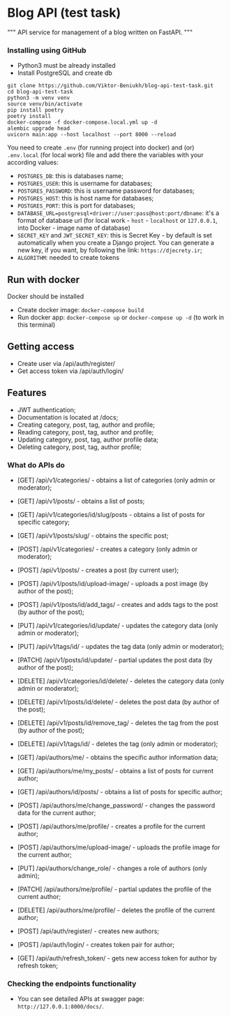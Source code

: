 # Blog API (test task)

"""
API service for management of a blog written on FastAPI.
"""


### Installing using GitHub

- Python3 must be already installed
- Install PostgreSQL and create db

```shell
git clone https://github.com/Viktor-Beniukh/blog-api-test-task.git
cd blog-api-test-task
python3 -m venv venv
source venv/bin/activate
pip install poetry
poetry install
docker-compose -f docker-compose.local.yml up -d
alembic upgrade head
uvicorn main:app --host localhost --port 8000 --reload 
```

You need to create `.env` (for running project into docker) and (or) `.env.local` (for local work) file and add there the variables with your according values:
- `POSTGRES_DB`: this is databases name;
- `POSTGRES_USER`: this is username for databases;
- `POSTGRES_PASSWORD`: this is username password for databases;
- `POSTGRES_HOST`: this is host name for databases;
- `POSTGRES_PORT`: this is port for databases;
- `DATABASE_URL=postgresql+driver://user:pass@host:port/dbname`: it's a format of database url
  (for local work - `host` - `localhost` or `127.0.0.1`, into Docker - image name of database)
- `SECRET_KEY` and `JWT_SECRET_KEY`: this is Secret Key - by default is set automatically when you create a Django project.
                You can generate a new key, if you want, by following the link: `https://djecrety.ir`;
- `ALGORITHM`: needed to create tokens



## Run with docker

Docker should be installed

- Create docker image: `docker-compose build`
- Run docker app: `docker-compose up` or `docker-compose up -d` (to work in this terminal)



## Getting access

- Create user via /api/auth/register/
- Get access token via /api/auth/login/



## Features

- JWT authentication;
- Documentation is located at /docs;
- Creating category, post, tag, author and profile;
- Reading category, post, tag, author and profile;
- Updating category, post, tag, author profile data;
- Deleting category, post, tag, author profile;


### What do APIs do

- [GET] /api/v1/categories/ - obtains a list of categories (only admin or moderator);
- [GET] /api/v1/posts/ - obtains a list of posts;

- [GET] /api/v1/categories/id/slug/posts - obtains a list of posts for specific category;
- [GET] /api/v1/posts/slug/ - obtains the specific post;

- [POST] /api/v1/categories/ - creates a category (only admin or moderator);
- [POST] /api/v1/posts/ - creates a post (by current user);
- [POST] /api/v1/posts/id/upload-image/ - uploads a post image (by author of the post);
- [POST] /api/v1/posts/id/add_tags/ - creates and adds tags to the post (by author of the post);

- [PUT] /api/v1/categories/id/update/ - updates the category data (only admin or moderator);
- [PUT] /api/v1/tags/id/ - updates the tag data (only admin or moderator);

- [PATCH] /api/v1/posts/id/update/ - partial updates the post data (by author of the post);

- [DELETE] /api/v1/categories/id/delete/ - deletes the category data (only admin or moderator);
- [DELETE] /api/v1/posts/id/delete/ - deletes the post data (by author of the post);
- [DELETE] /api/v1/posts/id/remove_tag/ - deletes the tag from the post (by author of the post);
- [DELETE] /api/v1/tags/id/ - deletes the tag (only admin or moderator);

- [GET] /api/authors/me/ - obtains the specific author information data;
- [GET] /api/authors/me/my_posts/ - obtains a list of posts for current author;
- [GET] /api/authors/id/posts/ - obtains a list of posts for specific author;

- [POST] /api/authors/me/change_password/ - changes the password data for the current author;
- [POST] /api/authors/me/profile/ - creates a profile for the current author;
- [POST] /api/authors/me/upload-image/ - uploads the profile image for the current author;

- [PUT] /api/authors/change_role/ - changes a role of authors (only admin);

- [PATCH] /api/authors/me/profile/ - partial updates the profile of the current author;

- [DELETE] /api/authors/me/profile/ - deletes the profile of the current author;

- [POST] /api/auth/register/ - creates new authors;
- [POST] /api/auth/login/ - creates token pair for author;

- [GET] /api/auth/refresh_token/ - gets new access token for author by refresh token;



### Checking the endpoints functionality
- You can see detailed APIs at swagger page: `http://127.0.0.1:8000/docs/`.
